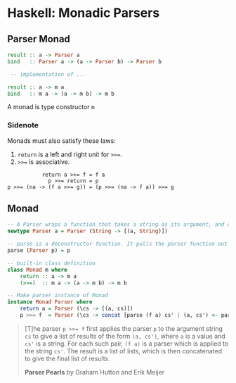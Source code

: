 # Haskell: Monadic Parsers

## Parser Monad

```haskell
result :: a -> Parser a
bind   :: Parser a -> (a -> Parser b) -> Parser b

 -- implementation of ...

result :: a -> m a
bind   :: m a -> (a -> m b) -> m b
```

A monad is type constructor `m`

### Sidenote

Monads must also satisfy these laws:

1. `return` is a left and right unit for `>>=`.
2. `>>=` is associative.

```text
           return a >>= f = f a
             p >>= return = p
p >>= (na -> (f a >>= g)) = (p >>= (na -> f a)) >>= g
```

## Monad

```haskell
-- A Parser wraps a function that takes a string as its argument, and returns a list of results.
newtype Parser a = Parser (String -> [(a, String)])

-- parse is a deconstructor function. It pulls the parser function out of the Parser data type.
parse (Parser p) = p

-- built-in class definition
class Monad m where
    return :: a -> m a
    (>>=)  :: m a -> (a -> m b) -> m b

-- Make parser instance of Monad
instance Monad Parser where
    return a = Parser (\cs -> [(a, cs)])
    p >>= f  = Parser (\cs -> concat [parse (f a) cs' | (a, cs') <- parse p cs]) 
```

> [T]he parser `p >>= f` first applies the parser `p` to the argument string `cs` 
> to give a list of results of the form `(a, cs')`, where `a` is a value and `cs'` 
> is a string. For each such pair, `(f a)` is a parser which is applied to the 
> string `cs'`. The result is a list of lists, which is then concatenated to 
> give the final list of results.
>
> **Parser Pearls** by Graham Hutton and Erik Meijer
